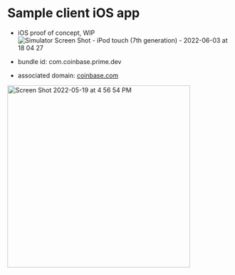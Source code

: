 #  Sample client iOS app

- iOS proof of concept, WIP
![Simulator Screen Shot - iPod touch (7th generation) - 2022-06-03 at 18 04 27](https://media.github.cbhq.net/user/474/files/fc8edb00-e367-11ec-8806-60f86d14b0fa)

- bundle id: com.coinbase.prime.dev
- associated domain: [coinbase.com](https://www.coinbase.com/.well-known/apple-app-site-association)

<img width="410" alt="Screen Shot 2022-05-19 at 4 56 54 PM" src="https://media.github.cbhq.net/user/474/files/c7de2980-d794-11ec-8dbd-df117c7d4938">

